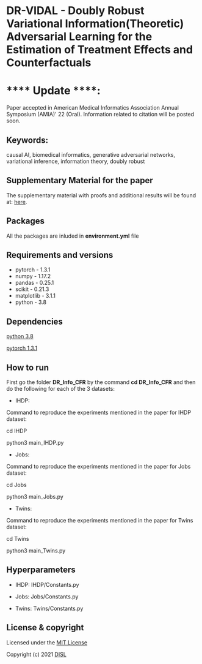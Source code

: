 # DR-VIDAL - Doubly Robust Variational Information(Theoretic) Adversarial Learning for the Estimation of Treatment Effects and Counterfactuals
# **** Update ****:
Paper accepted in American Medical Informatics Association Annual Symposium (AMIA)' 22 (Oral). Information related to citation will be posted soon.

## Keywords:
causal AI, biomedical informatics, generative adversarial networks, variational inference, information theory, doubly robust

## Supplementary Material for the paper
The supplementary material with proofs and additional results will be found at: [here](https://github.com/Shantanu48114860/DR-VIDAL/blob/main/DR_VIDAL_AMIA-Supp.pdf).

## Packages
All the packages are inluded in **environment.yml** file

## Requirements and versions
- pytorch - 1.3.1
- numpy - 1.17.2 
- pandas - 0.25.1 
- scikit - 0.21.3 
- matplotlib - 3.1.1 
- python -  3.8

## Dependencies
[python 3.8](https://www.python.org/downloads/release/)

[pytorch 1.3.1](https://pytorch.org/get-started/previous-versions/)

## How to run
First go the folder **DR_Info_CFR** by the command **cd DR_Info_CFR** and then do the following for each of the 3 datasets:

- IHDP: 

Command to reproduce the experiments mentioned in the paper for IHDP dataset:

cd IHDP 

python3 main_IHDP.py

- Jobs: 

Command to reproduce the experiments mentioned in the paper for Jobs dataset:

  cd Jobs 
  
  python3 main_Jobs.py

- Twins: 

Command to reproduce the experiments mentioned in the paper for Twins dataset:

  cd Twins 
  
  python3 main_Twins.py


## Hyperparameters
 - IHDP:
 IHDP/Constants.py
 
 - Jobs:
 Jobs/Constants.py
 
 - Twins: 
 Twins/Constants.py
 
## License & copyright

Licensed under the [MIT License](LICENSE)

Copyright (c) 2021 [DISL](https://epidemiology.phhp.ufl.edu/research/disl)
